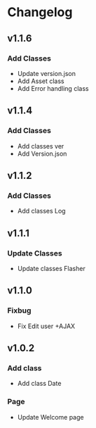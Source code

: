 # Changelog
## v1.1.6
### Add Classes
* Update version.json
* Add Asset class
* Add Error handling class

## v1.1.4
### Add Classes
* Add classes ver
* Add Version.json

## v1.1.2
### Add Classes
* Add classes Log

## v1.1.1
### Update Classes
* Update classes Flasher

## v1.1.0
### Fixbug
* Fix Edit user +AJAX

## v1.0.2
### Add class
* Add class Date
### Page
* Update Welcome page
